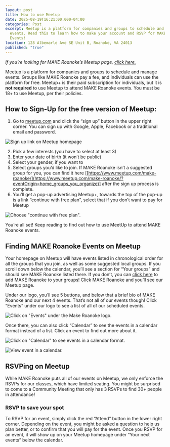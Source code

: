 ```yaml
---
layout: post
title: How to use Meetup
date: 2025-08-19T16:21:00.000-04:00
categories: Post
excerpt: Meetup is a platform for companies and groups to schedule and manage
  events. Read this to learn how to make your account and RSVP for MAKE Roanoke
  Events!
location: 128 Albemarle Ave SE Unit B, Roanoke, VA 24013
published: "true"
---
```

*If you’re looking for MAKE Roanoke’s Meetup page, [click here.](https://www.meetup.com/make-roanoke/)*

Meetup is a platform for companies and groups to schedule and manage events. Groups like MAKE Roanoke pay a fee, and individuals can use the platform for free. Meetup+ is their paid subscription for individuals, but it is **not required** to use Meetup to attend MAKE Roanoke events. You must be 18+ to use Meetup, per their policies.

## How to Sign-Up for the free version of Meetup: 

1. Go to [meetup.com](http://meetup.com/) and click the “sign up” button in the upper right corner. You can sign up with Google, Apple, Facebook or a traditional email and password. 

![Sign up link on Meetup homepage](/assets/images/meetup-signup-1.png "Sign up on Meetup")

2. Pick a few interests (you have to select at least 3)
3. Enter your date of birth (it won’t be public)
4. Select your gender, if you want to
5. Select groups you’d like to join. If MAKE Roanoke isn’t a suggested group for you, you can find it here [[https://www.meetup.com/make-roanoke/](https://www.meetup.com/make-roanoke/?eventOrigin=home_groups_you_organize)] after the sign up process is complete. 
6. You’ll get a pop-up advertising Meetup+, towards the top of the pop-up is a link “continue with free plan”, select that if you don’t want to pay for Meetup

![Choose "continue with free plan".](/assets/images/meetup-free-plan-2.png "Meetup signup popup")

You’re all set! Keep reading to find out how to use MeetUp to attend MAKE Roanoke events.

## Finding MAKE Roanoke Events on Meetup

Your homepage on Meetup will have events listed in chronological order for all the groups that you join, as well as some suggested local groups. If you scroll down below the calendar, you’ll see a section for “Your groups” and should see MAKE Roanoke listed there. If you don’t, you can [click here](https://www.meetup.com/make-roanoke/) to add MAKE Roanoke to your groups! Click MAKE Roanoke and you’ll see our Meetup page.

Under our logo, you’ll see 5 buttons, and below that a brief bio of MAKE Roanoke and our next 4 events. That’s not all of our events though! Click “Events” under our logo to see a list of all of our scheduled events.

![Click on "Events" under the Make Roanoke logo.](/assets/images/meetup-events-3.png "Events tab on Meetup")

Once there, you can also click “Calendar” to see the events in a calendar format instead of a list. Click an event to find out more about it.

![Click on "Calendar" to see events in a calendar format.](/assets/images/meetup-calendar-3.5.png "Caendar view selection")

![View event in a calendar.](/assets/images/meetup-calendar-4.png "Calendar view")

## RSVPing on Meetup

While MAKE Roanoke puts all of our events on Meetup, we only enforce the RSVPs for our classes, which have limited seating. You might be surprised to come to a Community Meeting that only has 3 RSVPs to find 30+ people in attendance! 

### RSVP to save your spot

To RSVP for an event, simply click the red “Attend” button in the lower right corner. Depending on the event, you might be asked a question to help us plan better, or to confirm that you will pay for the event. Once you RSVP for an event, it will show up on your Meetup homepage under “Your next events” below the calendar.

